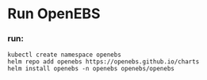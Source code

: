 # Run OpenEBS


### run:
```
kubectl create namespace openebs
helm repo add openebs https://openebs.github.io/charts
helm install openebs -n openebs openebs/openebs
```
